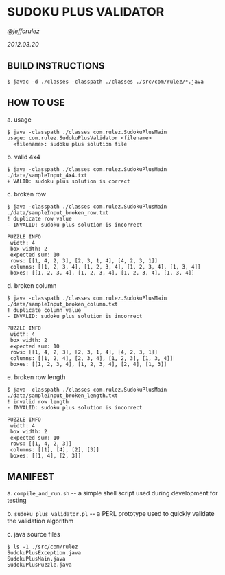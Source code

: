 
# SUDOKU PLUS VALIDATOR

_@jefforulez_

_2012.03.20_

## BUILD INSTRUCTIONS

```
$ javac -d ./classes -classpath ./classes ./src/com/rulez/*.java
```

## HOW TO USE

a. usage

```
$ java -classpath ./classes com.rulez.SudokuPlusMain
usage: com.rulez.SudokuPlusValidator <filename>
  <filename>: sudoku plus solution file
```

b. valid 4x4

```
$ java -classpath ./classes com.rulez.SudokuPlusMain ./data/sampleInput_4x4.txt
+ VALID: sudoku plus solution is correct
```

c. broken row

```
$ java -classpath ./classes com.rulez.SudokuPlusMain ./data/sampleInput_broken_row.txt
! duplicate row value
- INVALID: sudoku plus solution is incorrect

PUZZLE INFO
 width: 4
 box width: 2
 expected sum: 10
 rows: [[1, 4, 2, 3], [2, 3, 1, 4], [4, 2, 3, 1]]
 columns: [[1, 2, 3, 4], [1, 2, 3, 4], [1, 2, 3, 4], [1, 3, 4]]
 boxes: [[1, 2, 3, 4], [1, 2, 3, 4], [1, 2, 3, 4], [1, 3, 4]]
```

d. broken column

```
$ java -classpath ./classes com.rulez.SudokuPlusMain ./data/sampleInput_broken_column.txt
! duplicate column value
- INVALID: sudoku plus solution is incorrect

PUZZLE INFO
 width: 4
 box width: 2
 expected sum: 10
 rows: [[1, 4, 2, 3], [2, 3, 1, 4], [4, 2, 3, 1]]
 columns: [[1, 2, 4], [2, 3, 4], [1, 2, 3], [1, 3, 4]]
 boxes: [[1, 2, 3, 4], [1, 2, 3, 4], [2, 4], [1, 3]]
```

e. broken row length

```
$ java -classpath ./classes com.rulez.SudokuPlusMain ./data/sampleInput_broken_length.txt
! invalid row length
- INVALID: sudoku plus solution is incorrect

PUZZLE INFO
 width: 4
 box width: 2
 expected sum: 10
 rows: [[1, 4, 2, 3]]
 columns: [[1], [4], [2], [3]]
 boxes: [[1, 4], [2, 3]]
```

## MANIFEST

a. `compile_and_run.sh` -- a simple shell script used during development for testing

b. `sudoku_plus_validator.pl` -- a PERL prototype used to quickly validate the validation algorithm

c. java source files

```
$ ls -1 ./src/com/rulez
SudokuPlusException.java
SudokuPlusMain.java
SudokuPlusPuzzle.java
```
